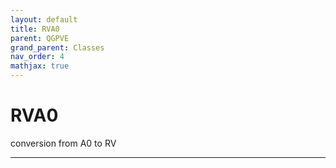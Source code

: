 ```yaml
---
layout: default
title: RVA0
parent: QGPVE
grand_parent: Classes
nav_order: 4
mathjax: true
---
```


#  RVA0

conversion from A0 to RV


---

